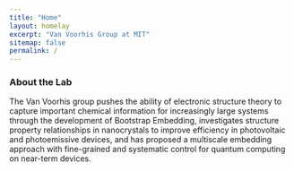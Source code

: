 ```yaml
---
title: "Home"
layout: homelay
excerpt: "Van Voorhis Group at MIT"
sitemap: false
permalink: /
---
```


### About the Lab

The Van Voorhis group pushes the ability of electronic structure theory to capture important chemical information for increasingly large systems through the development of Bootstrap Embedding, investigates structure property relationships in nanocrystals to improve efficiency in photovoltaic and photoemissive devices, and has proposed a multiscale embedding approach with fine-grained and systematic control for quantum computing on near-term devices.
